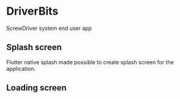 # DriverBits

ScrewDriver system end user app

## Splash screen

Flutter native splash made possible to create splash screen for the application.

## Loading screen

